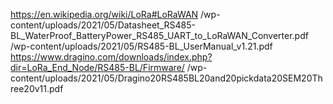 https://en.wikipedia.org/wiki/LoRa#LoRaWAN
/wp-content/uploads/2021/05/Datasheet_RS485-BL_WaterProof_BatteryPower_RS485_UART_to_LoRaWAN_Converter.pdf
/wp-content/uploads/2021/05/RS485-BL_UserManual_v1.21.pdf
https://www.dragino.com/downloads/index.php?dir=LoRa_End_Node/RS485-BL/Firmware/
/wp-content/uploads/2021/05/Dragino20RS485BL20and20pickdata20SEM20Three20v11.pdf
